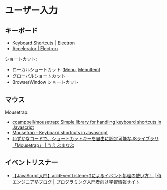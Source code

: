 # ユーザー入力

## キーボード

- [Keyboard Shortcuts | Electron](https://electronjs.org/docs/tutorial/keyboard-shortcuts)
- [Accelerator | Electron](https://electronjs.org/docs/api/accelerator)

ショートカット:

- ローカルショートカット ([Menu](https://electronjs.org/docs/api/menu), [MenuItem](https://electronjs.org/docs/api/menu-item))
- [グローバルショートカット](https://electronjs.org/docs/api/global-shortcut)
- BrowserWindow ショートカット

## マウス

Mousetrap:

- [ccampbell/mousetrap: Simple library for handling keyboard shortcuts in Javascript](https://github.com/ccampbell/mousetrap)
- [Mousetrap - Keyboard shortcuts in Javascript](https://craig.is/killing/mice)
- [わずかなコードで、ショートカットキーを自由に設定可能なJSライブラリ「Mousetrap」 | うえぶまなぶ](http://masatolan.com/programming/mousetrap/)


## イベントリスナー

- [【JavaScript入門】addEventListener()によるイベント処理の使い方！ | 侍エンジニア塾ブログ | プログラミング入門者向け学習情報サイト](https://www.sejuku.net/blog/57625)
